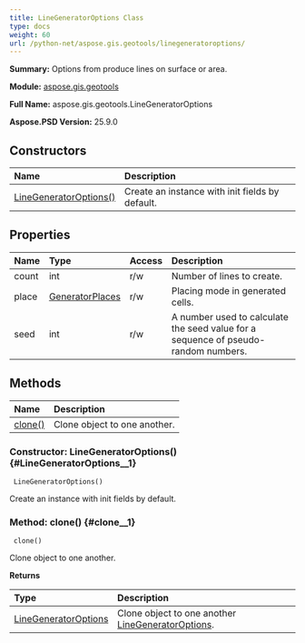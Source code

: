 ```yaml
---
title: LineGeneratorOptions Class
type: docs
weight: 60
url: /python-net/aspose.gis.geotools/linegeneratoroptions/
---
```


**Summary:** Options from produce lines on surface or area.

**Module:** [aspose.gis.geotools](/psd/python-net/aspose.gis.geotools/)

**Full Name:** aspose.gis.geotools.LineGeneratorOptions

**Aspose.PSD Version:** 25.9.0

## **Constructors**
| **Name** | **Description** |
| :- | :- |
| [LineGeneratorOptions()](#LineGeneratorOptions__1) | Create an instance with init fields by default. |
## **Properties**
| **Name** | **Type** | **Access** | **Description** |
| :- | :- | :- | :- |
| count | int | r/w | Number of lines to create. |
| place | [GeneratorPlaces](/psd/python-net/aspose.gis.geotools/generatorplaces) | r/w | Placing mode in generated cells. |
| seed | int | r/w | A number used to calculate the seed value for a sequence of pseudo-random numbers. |
## **Methods**
| **Name** | **Description** |
| :- | :- |
| [clone()](#clone__1) | Clone object to one another. |


### Constructor: LineGeneratorOptions() {#LineGeneratorOptions__1}


```
 LineGeneratorOptions() 
```

Create an instance with init fields by default.

### Method: clone() {#clone__1}


```
 clone() 
```

Clone object to one another.

**Returns**

| Type | Description |
| :- | :- |
| [LineGeneratorOptions](/psd/python-net/aspose.gis.geotools/linegeneratoroptions) | Clone object to one another [LineGeneratorOptions](/psd/python-net/aspose.gis.geotools/linegeneratoroptions/). |


